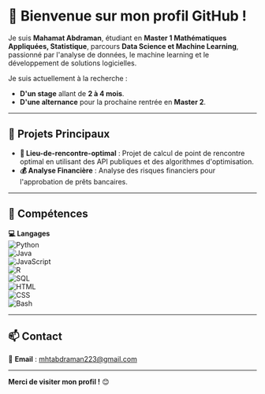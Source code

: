 # 👋 Bienvenue sur mon profil GitHub !

Je suis **Mahamat Abdraman**, étudiant en **Master 1 Mathématiques Appliquées, Statistique**, parcours **Data Science et Machine Learning**, passionné par l'analyse de données, le machine learning et le développement de solutions logicielles.

Je suis actuellement à la recherche :
- **D'un stage** allant de **2 à 4 mois**.
- **D'une alternance** pour la prochaine rentrée en **Master 2**.

---

## 🌟 **Projets Principaux**

- **📍 Lieu-de-rencontre-optimal** : Projet de calcul de point de rencontre optimal en utilisant des API publiques et des algorithmes d'optimisation.
- **💰 Analyse Financière** : Analyse des risques financiers pour l'approbation de prêts bancaires.

---

## 🔧 **Compétences**

**💻 Langages**  
![Python](https://img.shields.io/badge/-Python-3776AB?style=for-the-badge&logo=python&logoColor=white)  
![Java](https://img.shields.io/badge/-Java-007396?style=for-the-badge&logo=java&logoColor=white)  
![JavaScript](https://img.shields.io/badge/-JavaScript-F7DF1E?style=for-the-badge&logo=javascript&logoColor=black)  
![R](https://img.shields.io/badge/-R-276DC3?style=for-the-badge&logo=r&logoColor=white)  
![SQL](https://img.shields.io/badge/-SQL-336791?style=for-the-badge&logo=postgresql&logoColor=white)  
![HTML](https://img.shields.io/badge/-HTML5-E34F26?style=for-the-badge&logo=html5&logoColor=white)  
![CSS](https://img.shields.io/badge/-CSS3-1572B6?style=for-the-badge&logo=css3&logoColor=white)  
![Bash](https://img.shields.io/badge/-Bash-4EAA25?style=for-the-badge&logo=gnu-bash&logoColor=white)

---

## 📫 **Contact**

📧 **Email** : mhtabdraman223@gmail.com  

---

**Merci de visiter mon profil !** 😊

